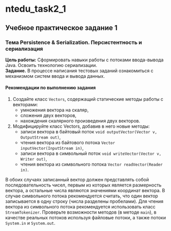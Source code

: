 # ntedu_task2_1  
## Учебное практическое задание 1  
### Тема Persistence & Serialization. Персистентность и сериализация  
**Цель работы:** Сформировать навыки работы с потоками ввода-вывода Java.
Освоить технологию сериализации.  
**Задание.** В процессе написания тестовых заданий ознакомиться с
механизмом систем ввода и вывода данных. 
#### Рекомендации по выполнению задания  
1. Создайте класс `Vectors`, содержащий статические методы работы с
векторами:  
    - умножения вектора на скаляр,  
    - сложения двух векторов,  
    - нахождения скалярного произведения двух векторов.  
2. Модифицируйте класс Vectors, добавив в него новые методы:
    - записи вектора в байтовый поток `void outputVector(Vector v, OutputStream out)`,  
    - чтения вектора из байтового потока `Vector inputVector(InputStream in)`,  
    - записи вектора в символьный поток `void writeVector(Vector v, Writer out)`,  
    - чтения вектора из символьного потока `Vector readVector(Reader in)`.  

В обоих случаях записанный вектор должен представлять собой
последовательность чисел, первым из которых является размерность
вектора, а остальные числа являются значениями координат вектора.
В случае символьного потока рекомендуется считать, что один вектор
записывается в одну строку (числа разделены пробелами). Для чтения
вектора из символьного потока рекомендуется использовать класс
`StreamTokenizer`. Проверьте возможности методов (в методе `main`), в качестве реальных
потоков используя файловые потоки, а также потоки `System.in` и
`System.out`.
